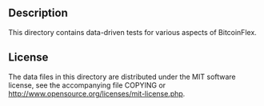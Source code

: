 Description
------------

This directory contains data-driven tests for various aspects of BitcoinFlex.

License
--------

The data files in this directory are distributed under the MIT software
license, see the accompanying file COPYING or
http://www.opensource.org/licenses/mit-license.php.


